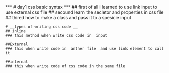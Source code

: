 
  *** # day1 css basic syntax ***
    ## first of all i learned  to use link input to use external css file 
    ## secound learn the secletor and  properties in css file 
    ## thired  how to make a class and pass it to a spesicie input

    # __types of writing css code __
    ## inline 
    ### this method when write css code in  input 

    ##External
    ### this when write code in  anther file  and use link element to call it 

    ##internal
    ### this when write code of css code in the same file 
  